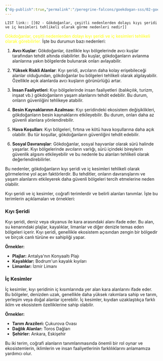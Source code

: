 ```yaml
---
{"dg-publish":true,"permalink":"/peregrine-falcons/goekdogan-sss/02-goekdoganlar-cesitli-nedenlerden-dolayi-kiyi-seridi-ve-ic-kesimleri-tehlikeli-olarak-goerme-nedenleri-nedir/","updated":"2024-09-16T15:51:04.896+03:00"}
---
```


`LIST link:: [[02 - Gökdoğanlar, çeşitli nedenlerden dolayı kıyı şeridi ve iç kesimleri tehlikeli olarak görme nedenleri nedir]] `

<font color="#ffff00">Gökdoğanlar, çeşitli nedenlerden dolayı kıyı şeridi ve iç kesimleri tehlikeli olarak görebilirler.</font> İşte bu durumun bazı nedenleri:

1. **Avcı Kuşlar**: Gökdoğanlar, özellikle kıyı bölgelerinde avcı kuşlar tarafından tehdit altında olabilirler. Bu kuşlar, gökdoğanların avlanma alanlarına yakın bölgelerde bulunarak onları avlayabilir.

2. **Yüksek Riskli Alanlar**: Kıyı şeridi, avcıların daha kolay erişebileceği alanlar olduğundan, gökdoğanlar bu bölgeleri tehlikeli olarak algılayabilir. Özellikle açık alanlarda avcı kuşların görünürlüğü artar.

3. **İnsan Faaliyetleri**: Kıyı bölgelerinde insan faaliyetleri (balıkçılık, turizm, inşaat vb.) gökdoğanların yaşam alanlarını tehdit edebilir. Bu durum, onların güvenliğini tehlikeye atabilir.

4. **Besin Kaynaklarının Azalması**: Kıyı şeridindeki ekosistem değişiklikleri, gökdoğanların besin kaynaklarını etkileyebilir. Bu durum, onları daha az güvenli alanlara yönlendirebilir.

5. **Hava Koşulları**: Kıyı bölgeleri, fırtına ve kötü hava koşullarına daha açık olabilir. Bu tür koşullar, gökdoğanların güvenliğini tehdit edebilir.

6. **Sosyal Davranışlar**: Gökdoğanlar, sosyal hayvanlar olarak sürü halinde yaşarlar. Kıyı bölgelerinde avcıların varlığı, sürü içindeki bireylerin güvenlik algısını etkileyebilir ve bu nedenle bu alanları tehlikeli olarak değerlendirebilirler.

Bu nedenler, gökdoğanların kıyı şeridi ve iç kesimleri tehlikeli olarak görmelerine yol açan faktörlerdir. Bu tehditler, onların davranışlarını ve yaşam alanlarını etkileyerek daha güvenli bölgeleri tercih etmelerine neden olabilir.

Kıyı şeridi ve iç kesimler, coğrafi terimlerdir ve belirli alanları tanımlar. 
İşte bu terimlerin açıklamaları ve örnekleri:

### Kıyı Şeridi
Kıyı şeridi, deniz veya okyanus ile kara arasındaki alanı ifade eder. Bu alan, su kenarındaki plajlar, kayalıklar, limanlar ve diğer denizle temas eden bölgeleri içerir. Kıyı şeridi, genellikle ekosistem açısından zengin bir bölgedir ve birçok canlı türüne ev sahipliği yapar.

**Örnekler:**
- **Plajlar:** Antalya'nın Konyaaltı Plajı
- **Kayalıklar:** Bodrum'un kayalık kıyıları
- **Limanlar:** İzmir Limanı

### İç Kesimler
İç kesimler, kıyı şeridinin iç kısımlarında yer alan kara alanlarını ifade eder. Bu bölgeler, denizden uzak, genellikle daha yüksek rakımlara sahip ve tarım, yerleşim veya doğal alanlar içerebilir. İç kesimler, kıyıdan uzaklaştıkça farklı iklim ve ekosistem özelliklerine sahip olabilir.

**Örnekler:**
- **Tarım Arazileri:** Çukurova Ovası
- **Dağlık Alanlar:** Toros Dağları
- **Şehirler:** Ankara, Eskişehir

Bu iki terim, coğrafi alanların tanımlanmasında önemli bir rol oynar ve ekosistemlerin, iklimlerin ve insan faaliyetlerinin farklılıklarını anlamamıza yardımcı olur.

